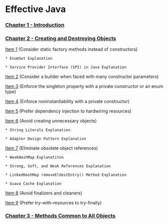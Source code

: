 # Effective Java

### [Chapter 1 - Introduction](Chapter_1/Introduction.md)

### [Chapter 2 - Creating and Destroying Objects](Chapter_2/CreatingAndDestoyingObject.md)

[Item 1](Chapter_2/Items/Item1.md) (Consider static factory methods instead of constructors)

    * EnumSet Explanation

    * Service Provider Interface (SPI) in Java Explanation

[Item 2](Chapter_2/Items/Item2.md) (Consider a builder when faced with many constructor parameters)

[Item 3](Chapter_2/Items/Item3.md) (Enforce the singleton property with a private constructor or an enum type)

[Item 4](Chapter_2/Items/Item4.md) (Enforce noninstantiability with a private constructor)

[Item 5](Chapter_2/Items/Item5.md) (Prefer dependency injection to hardwiring resources)

[Item 6](Chapter_2/Items/Item6.md) (Avoid creating unnecessary objects)

    * String Literals Explanation

    * Adapter Design Pattern Explanation

[Item 7](Chapter_2/Items/Item7.md) (Eliminate obsolete object references)

    * WeakHashMap Explanatiton

    * Strong, Soft, and Weak References Explanation

    * LinkedHashMap removeEldestEntry() Method Explanation

    * Guava Cache Explanation

[Item 8](Chapter_2/Items/Item8.md) (Avoid finalizers and cleaners)

[Item 9](Chapter_2/Items/Item9.md) (Prefer try-with-resources to try-finally)

### [Chapter 3 - Methods Common to All Objects](Chapter_3/MethodsCommonToAllObjects.md)